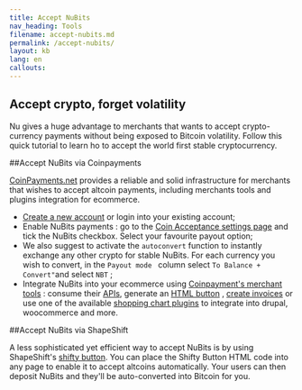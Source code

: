 ```yaml
---
title: Accept NuBits
nav_heading: Tools
filename: accept-nubits.md
permalink: /accept-nubits/
layout: kb
lang: en
callouts:
---
```


## Accept crypto, forget volatility
Nu gives a huge advantage to merchants that wants to accept crypto-currency payments without being exposed to Bitcoin volatility. Follow this quick tutorial to learn ho to accept the world first stable cryptocurrency. 

##Accept NuBits via Coinpayments

[CoinPayments.net](https://www.coinpayments.net/) provides a reliable and solid infrastructure for merchants that wishes to accept altcoin payments, including merchants tools and plugins integration for ecommerce.

 - [Create a new account](https://www.coinpayments.net/register)  or login into your existing account;
 - Enable NuBits payments : go to the [Coin Acceptance settings page](https://www.coinpayments.net/index.php?cmd=acct_coins) and tick the NuBits checkbox. Select your favourite payout option;
 - We also suggest to activate the `autoconvert` function to instantly exchange any other crypto for stable NuBits.  For each currency you wish to convert, in the `Payout mode ` column select `To Balance + Convert"`and select `NBT` ; 
 - Integrate  NuBits into your ecommerce using [Coinpayment's merchant tools](https://www.coinpayments.net/merchant-tools) :  consume their [APIs](https://www.coinpayments.net/merchant-tools-api), generate an [HTML button](https://www.coinpayments.net/merchant-tools-button-maker) , [create invoices](https://www.coinpayments.net/merchant-tools-request) or use one of the available [shopping chart plugins](https://www.coinpayments.net/merchant-tools-plugins) to integrate into drupal, woocommerce and more. 

##Accept NuBits via ShapeShift

A less sophisticated yet efficient way to accept NuBits is by using ShapeShift's [shifty button](https://shapeshift.io/shifty_button
). You can place the Shifty Button HTML code into any page to enable it to accept altcoins automatically. Your users can then deposit NuBits and they'll be auto-converted into Bitcoin for you. 
